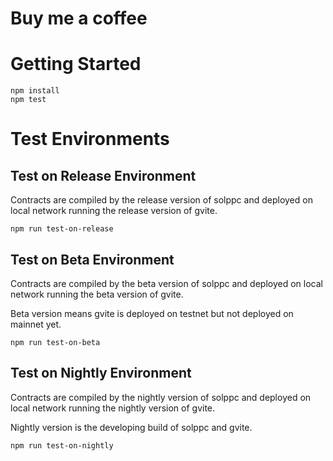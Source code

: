 # Buy me a coffee

# Getting Started
```
npm install
npm test
```
# Test Environments
## Test on Release Environment
Contracts are compiled by the release version of solppc and deployed on local network running the release version of gvite.
```
npm run test-on-release
```

## Test on Beta Environment
Contracts are compiled by the beta version of solppc and deployed on local network running the beta version of gvite.

Beta version means gvite is deployed on testnet but not deployed on mainnet yet.
```
npm run test-on-beta
```

## Test on Nightly Environment
Contracts are compiled by the nightly version of solppc and deployed on local network running the nightly version of gvite.

Nightly version is the developing build of solppc and gvite.
```
npm run test-on-nightly
```